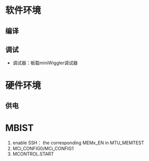 # 软件环境

## 编译



## 调试

+ 调试器：板载miniWiggler调试器





# 硬件环境

## 供电







# MBIST

1. enable SSH： the corresponding MEMx_EN in MTU_MEMTEST
2. MCi_CONFIG0/MCi_CONFIG1
3. MCONTROL.START
